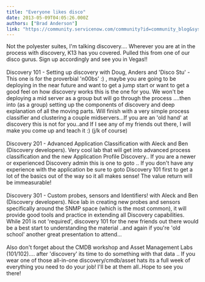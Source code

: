 ```yaml
---
title: "Everyone likes disco"
date: 2013-05-09T04:05:26.000Z
authors: ["Brad Anderson"]
link: "https://community.servicenow.com/community?id=community_blog&sys_id=4cfd622ddbd0dbc01dcaf3231f961970"
---
```

<p>Not the polyester suites, I'm talking discovery.... Wherever you are at in the process with discovery, K13 has you covered. Pulled this from one of our disco gurus. Sign up accordingly and see you in Vegas!! <br /><br />Discovery 101 - Setting up discovery with Doug, Anders and 'Disco Stu' - This one is for the proverbial 'n00bs' :) , maybe you are going to be deploying in the near future and want to get a jump start or want to get a good feel on how discovery works this is the one for you. We won't be deploying a mid server as a group but will go through the process ....then into (as a group) setting up the components of discovery and deep explanation of all the moving parts. Will finish with a very simple process classifier and clustering a couple midservers...If you are an 'old hand' at discovery this is not for you..and If I see any of my friends out there, I will make you come up and teach it :) (j/k of course)<br /><br />Discovery 201 - Advanced Application Classification with Aleck and Ben (Discovery developers). Very cool lab that will get into advanced process classification and the new Application Profile Discovery.. If you are a newer or experienced Discovery admin this is one to goto .. If you don't have any experience with the application be sure to goto Discovery 101 first to get a lot of the basics out of the way so it all makes sense! The value return will be immeasurable!<br /><br />Discovery 301 - Custom probes, sensors and Identifiers! with Aleck and Ben (Discovery developers). Nice lab in creating new probes and sensors specifically around the SNMP space (which is the most common), it will provide good tools and practice in extending all Discovery capabilities. While 201 is not 'required', discovery 101 for the new friends out there would be a best start to understanding the material ..and again if you're 'old school' another great presentation to attend...<br /><br />Also don't forget about the CMDB workshop and Asset Management Labs (101/102).... after 'discovery' its time to do something with that data .. If you wear one of those all-in-one discovery/cmdb/asset hats its a full week of everything you need to do your job! I'll be at them all..Hope to see you there!</p>